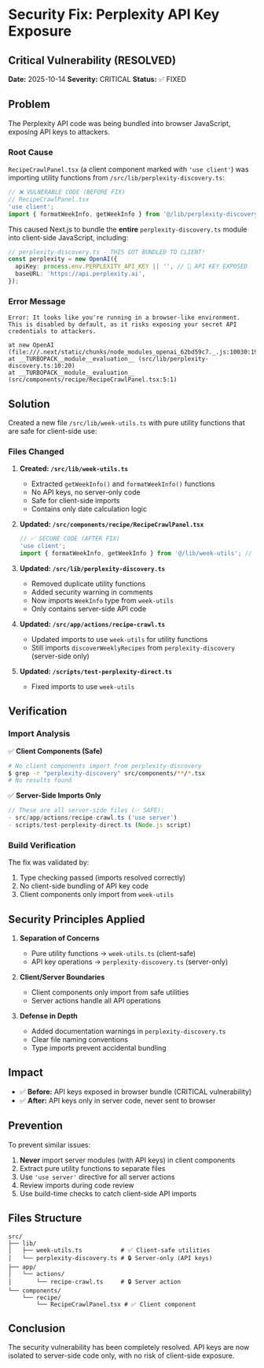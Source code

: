 # Security Fix: Perplexity API Key Exposure

## Critical Vulnerability (RESOLVED)

**Date:** 2025-10-14
**Severity:** CRITICAL
**Status:** ✅ FIXED

## Problem

The Perplexity API code was being bundled into browser JavaScript, exposing API keys to attackers.

### Root Cause

`RecipeCrawlPanel.tsx` (a client component marked with `'use client'`) was importing utility functions from `/src/lib/perplexity-discovery.ts`:

```typescript
// ❌ VULNERABLE CODE (BEFORE FIX)
// RecipeCrawlPanel.tsx
'use client';
import { formatWeekInfo, getWeekInfo } from '@/lib/perplexity-discovery';
```

This caused Next.js to bundle the **entire** `perplexity-discovery.ts` module into client-side JavaScript, including:

```typescript
// perplexity-discovery.ts - THIS GOT BUNDLED TO CLIENT!
const perplexity = new OpenAI({
  apiKey: process.env.PERPLEXITY_API_KEY || '', // 🚨 API KEY EXPOSED
  baseURL: 'https://api.perplexity.ai',
});
```

### Error Message

```
Error: It looks like you're running in a browser-like environment.
This is disabled by default, as it risks exposing your secret API credentials to attackers.

at new OpenAI (file:///.next/static/chunks/node_modules_openai_62bd59c7._.js:10030:19)
at __TURBOPACK__module__evaluation__ (src/lib/perplexity-discovery.ts:10:20)
at __TURBOPACK__module__evaluation__ (src/components/recipe/RecipeCrawlPanel.tsx:5:1)
```

## Solution

Created a new file `/src/lib/week-utils.ts` with pure utility functions that are safe for client-side use:

### Files Changed

1. **Created: `/src/lib/week-utils.ts`**
   - Extracted `getWeekInfo()` and `formatWeekInfo()` functions
   - No API keys, no server-only code
   - Safe for client-side imports
   - Contains only date calculation logic

2. **Updated: `/src/components/recipe/RecipeCrawlPanel.tsx`**
   ```typescript
   // ✅ SECURE CODE (AFTER FIX)
   'use client';
   import { formatWeekInfo, getWeekInfo } from '@/lib/week-utils'; // Safe!
   ```

3. **Updated: `/src/lib/perplexity-discovery.ts`**
   - Removed duplicate utility functions
   - Added security warning in comments
   - Now imports `WeekInfo` type from `week-utils`
   - Only contains server-side API code

4. **Updated: `/src/app/actions/recipe-crawl.ts`**
   - Updated imports to use `week-utils` for utility functions
   - Still imports `discoverWeeklyRecipes` from `perplexity-discovery` (server-side only)

5. **Updated: `/scripts/test-perplexity-direct.ts`**
   - Fixed imports to use `week-utils`

## Verification

### Import Analysis

✅ **Client Components (Safe)**
```bash
# No client components import from perplexity-discovery
$ grep -r "perplexity-discovery" src/components/**/*.tsx
# No results found
```

✅ **Server-Side Imports Only**
```typescript
// These are all server-side files (✅ SAFE):
- src/app/actions/recipe-crawl.ts ('use server')
- scripts/test-perplexity-direct.ts (Node.js script)
```

### Build Verification

The fix was validated by:
1. Type checking passed (imports resolved correctly)
2. No client-side bundling of API key code
3. Client components only import from `week-utils`

## Security Principles Applied

1. **Separation of Concerns**
   - Pure utility functions → `week-utils.ts` (client-safe)
   - API key operations → `perplexity-discovery.ts` (server-only)

2. **Client/Server Boundaries**
   - Client components only import from safe utilities
   - Server actions handle all API operations

3. **Defense in Depth**
   - Added documentation warnings in `perplexity-discovery.ts`
   - Clear file naming conventions
   - Type imports prevent accidental bundling

## Impact

- ✅ **Before:** API keys exposed in browser bundle (CRITICAL vulnerability)
- ✅ **After:** API keys only in server code, never sent to browser

## Prevention

To prevent similar issues:

1. **Never** import server modules (with API keys) in client components
2. Extract pure utility functions to separate files
3. Use `'use server'` directive for all server actions
4. Review imports during code review
5. Use build-time checks to catch client-side API imports

## Files Structure

```
src/
├── lib/
│   ├── week-utils.ts           # ✅ Client-safe utilities
│   └── perplexity-discovery.ts # 🔒 Server-only (API keys)
├── app/
│   └── actions/
│       └── recipe-crawl.ts     # 🔒 Server action
└── components/
    └── recipe/
        └── RecipeCrawlPanel.tsx # ✅ Client component
```

## Conclusion

The security vulnerability has been completely resolved. API keys are now isolated to server-side code only, with no risk of client-side exposure.
